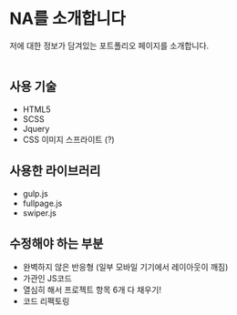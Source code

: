 # NA를 소개합니다

저에 대한 정보가 담겨있는 포트폴리오 페이지를 소개합니다.
<br><br>
## 사용 기술

- HTML5
- SCSS
- Jquery
- CSS 이미지 스프라이트 (?)

## 사용한 라이브러리

- gulp.js
- fullpage.js
- swiper.js

## 수정해야 하는 부분

- 완벽하지 않은 반응형 (일부 모바일 기기에서 레이아웃이 깨짐)
- 가관인 JS코드 
- 열심히 해서 프로젝트 항목 6개 다 채우기!
- 코드 리펙토링

